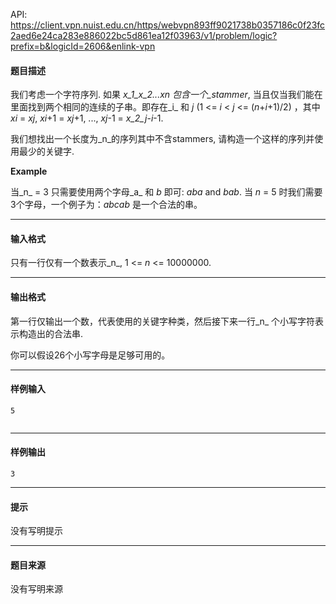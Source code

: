 API: https://client.vpn.nuist.edu.cn/https/webvpn893ff9021738b0357186c0f23fc2aed6e24ca283e886022bc5d861ea12f03963/v1/problem/logic?prefix=b&logicId=2606&enlink-vpn

#### 题目描述

我们考虑一个字符序列. 如果 _x_1_x_2..._xn_ 包含一个_stammer_, 当且仅当我们能在里面找到两个相同的连续的子串。即存在_i_ 和 _j_ (1 <= _i_ < _j_ <= (_n_+_i_+1)/2) ，其中 _xi_ = _xj_, _xi_+1 = _xj_+1, ..., _xj_\-1 = _x_2_j_\-_i_\-1.

我们想找出一个长度为_n_的序列其中不含stammers, 请构造一个这样的序列并使用最少的关键字.

**Example**

当_n_ = 3 只需要使用两个字母_a_ 和 _b_ 即可: _aba_ and _bab_. 当 _n_ = 5 时我们需要3个字母，一个例子为：_abcab_ 是一个合法的串。

---

#### 输入格式

只有一行仅有一个数表示_n_, 1 <= _n_ <= 10000000.

---

#### 输出格式

第一行仅输出一个数，代表使用的关键字种类，然后接下来一行_n_ 个小写字符表示构造出的合法串.

你可以假设26个小写字母是足够可用的。

---

#### 样例输入
```
5


```

---

#### 样例输出
```
3

```

---

#### 提示

没有写明提示

---

#### 题目来源

没有写明来源